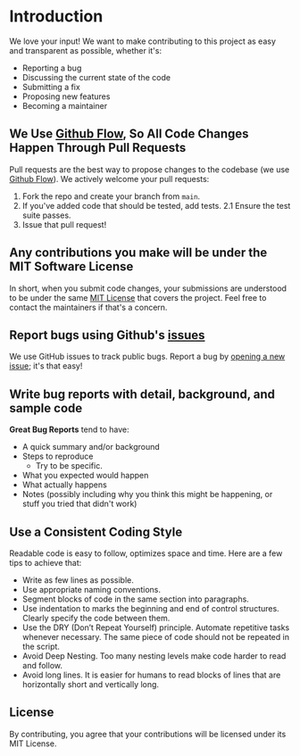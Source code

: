 # Introduction

We love your input! We want to make contributing to this project as easy and transparent as possible, whether it's:

- Reporting a bug
- Discussing the current state of the code
- Submitting a fix
- Proposing new features
- Becoming a maintainer

## We Use [Github Flow](https://guides.github.com/introduction/flow/index.html), So All Code Changes Happen Through Pull Requests
Pull requests are the best way to propose changes to the codebase (we use [Github Flow](https://guides.github.com/introduction/flow/index.html)). We actively welcome your pull requests:

1. Fork the repo and create your branch from `main`.
2. If you've added code that should be tested, add tests.
  2.1 Ensure the test suite passes.
3. Issue that pull request!

## Any contributions you make will be under the MIT Software License
In short, when you submit code changes, your submissions are understood to be under the same [MIT License](http://choosealicense.com/licenses/mit/) that covers the project. Feel free to contact the maintainers if that's a concern.

## Report bugs using Github's [issues](https://github.com/ss-o/i/issues)
We use GitHub issues to track public bugs. Report a bug by [opening a new issue](https://github.com/ss-o/i/issues); it's that easy!

## Write bug reports with detail, background, and sample code

**Great Bug Reports** tend to have:

- A quick summary and/or background
- Steps to reproduce
  - Try to be specific.
- What you expected would happen
- What actually happens
- Notes (possibly including why you think this might be happening, or stuff you tried that didn't work)

## Use a Consistent Coding Style

Readable code is easy to follow, optimizes space and time. Here are a few tips to achieve that:

- Write as few lines as possible.
- Use appropriate naming conventions.
- Segment blocks of code in the same section into paragraphs.
- Use indentation to marks the beginning and end of control structures. Clearly specify the code between them.
- Use the DRY (Don’t Repeat Yourself) principle. Automate repetitive tasks whenever necessary. The same piece of code should not be repeated in the script.
- Avoid Deep Nesting. Too many nesting levels make code harder to read and follow.
- Avoid long lines. It is easier for humans to read blocks of lines that are horizontally short and vertically long.

## License
By contributing, you agree that your contributions will be licensed under its MIT License.

